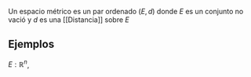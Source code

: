 Un espacio métrico es un par ordenado $(E,d)$ donde $E$ es un conjunto no vació y $d$ es una [[Distancia]] sobre $E$ 

## Ejemplos 

$E:\mathbb{R}^{n}$, 